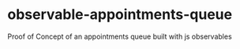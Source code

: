 # observable-appointments-queue
Proof of Concept of an appointments queue built with js observables
